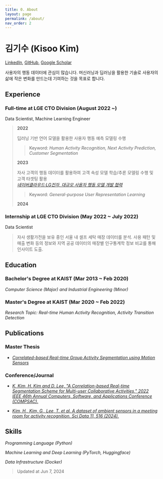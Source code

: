 ```yaml
---
title: 0. About
layout: page
permalink: /about/
nav_order: 2
---
```


# 김기수 (Kisoo Kim)

[LinkedIn](https://www.linkedin.com/in/kroonerkim/), [GitHub](https://github.com/krooner), [Google Scholar](https://scholar.google.com/citations?user=2YxNtlIAAAAJ&hl=en)

사용자의 행동 데이터에 관심이 많습니다. 머신러닝과 딥러닝을 활용한 기술로 사용자의 삶에 작은 변화를 만드는데 기여하는 것을 목표로 합니다.

## Experience

### Full-time at LGE CTO Division (August 2022 ~)
Data Scientist, Machine Learning Engineer

> __2022__
>
> 딥러닝 기반 언어 모델을 활용한 사용자 행동 예측 모델링 수행
>> Keyword: _Human Activity Recognition, Next Activity Prediction, Customer Segmentation_ 
>
>__2023__
>
> 자사 고객의 행동 데이터를 활용하여 고객 속성 모델 학습/추론 모델링 수행 및 고객 타겟팅 활용 <br>[_네이버클라우드·LG전자, 대규모 사용자 행동 모델 개발 협력_](https://www.yna.co.kr/view/AKR20240216067300017)
>
>> Keyword: _General-purpose User Representation Learning_
>
> __2024__

### Internship at LGE CTO Division (May 2022 ~ July 2022)
Data Scientist

> 자사 생활가전을 보유 중인 서울 내 셀프 세탁 매장 데이터를 분석. 사용 패턴 및 매출 변화 등의 정보와 지역 공공 데이터의 매장별 인구통계학 정보 비교를 통해 인사이트 도출.

## Education

### Bachelor's Degree at KAIST (Mar 2013 ~ Feb 2020)
_Computer Science (Major) and Industrial Engineering (Minor)_

### Master's Degree at KAIST (Mar 2020 ~ Feb 2022)
_Research Topic: Real-time Human Activity Recognition, Activity Transition Detection_

## Publications
### Master Thesis
- [_Correlated-based Real-time Group Activity Segmentation using Motion Sensors_](https://koasas.kaist.ac.kr/handle/10203/309562)

### Conference/Journal
- [_K. Kim, H. Kim and D. Lee, "A Correlation-based Real-time Segmentation Scheme for Multi-user Collaborative Activities," 2022 IEEE 46th Annual Computers, Software, and Applications Conference (COMPSAC)._](https://doi.org/10.1109/COMPSAC54236.2022.00150)

- [_Kim, H., Kim, G., Lee, T. et al. A dataset of ambient sensors in a meeting room for activity recognition. Sci Data 11, 516 (2024)._](https://doi.org/10.1038/s41597-024-03344-7)


## Skills
_Programming Language (Python)_

_Machine Learning and Deep Learning (PyTorch, Huggingface)_

_Data Infrastructure (Docker)_

> Updated at Jun 7, 2024